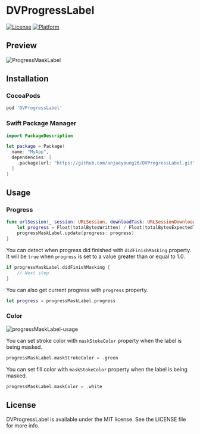# DVProgressLabel

[![License](https://img.shields.io/cocoapods/l/DVProgressLabel.svg?style=flat)](https://cocoapods.org/pods/DVProgressLabel)
[![Platform](https://img.shields.io/cocoapods/p/DVProgressLabel.svg?style=flat)](https://cocoapods.org/pods/DVProgressLabel)

## Preview

![ProgressMaskLabel](https://user-images.githubusercontent.com/61190690/142808765-a8a91b54-5992-48b4-a47e-b22257ceadf2.gif)

## Installation

### CocoaPods

```ruby
pod 'DVProgressLabel'
```

### Swift Package Manager

```swift
import PackageDescription

let package = Package(
  name: "MyApp",
  dependencies: [
    .package(url: "https://github.com/anjaeyoung26/DVProgressLabel.git", from: "0.2.1")
  ]
)
```

## Usage

### Progress

```swift
func urlSession(_ session: URLSession, downloadTask: URLSessionDownloadTask, didWriteData bytesWritten: Int64, totalBytesWritten: Int64, totalBytesExpectedToWrite: Int64) { 
    let progress = Float(totalBytesWritten) / Float(totalBytesExpectedToWrite)
    progressMaskLabel.update(progress: progress)
}
```
You can detect when progress did finished with `didFinishMasking` property. 
It will be `true` when `progress` is set to a value greater than or equal to 1.0.

```swift
if progressMaskLabel.didFinishMasking {
    // Next step
}
```

You can also get current progress with `progress` property.

```swift
let progress = progressMaskLabel.progress
```

### Color

![progressMaskLabel-usage](https://user-images.githubusercontent.com/61190690/151121601-8dfe6c22-866e-49f3-86a1-6597eb10f51a.gif)

You can set stroke color with `maskStokeColor` property when the label is being masked.

```swift
progressMaskLabel.maskStrokeColor = .green
```

You can set fill color with `maskStokeColor` property when the label is being masked.

```swift
progressMaskLabel.maskColor = .white
```

## License

DVProgressLabel is available under the MIT license. See the LICENSE file for more info.
